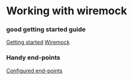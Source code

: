 # Working with wiremock

### good getting started guide

[Getting started](https://medium.com/@georgeberar/speed-up-backend-development-with-wiremock-and-docker-5dc2eaadd9d9)
[Wiremock](https://docs.wiremock.io/getting-started/)

### Handy end-points

[Configured end-points](http://localhost:8383/__admin/mappings)
